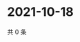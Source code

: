# 2021-10-18

共 0 条

<!-- BEGIN WEIBO -->
<!-- 最后更新时间 Mon Oct 18 2021 16:16:39 GMT+0800 (China Standard Time) -->

<!-- END WEIBO -->
